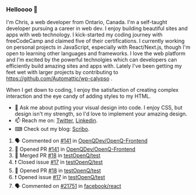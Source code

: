 ### Helloooo 👋

I'm Chris, a web developer from Ontario, Canada. I'm a self-taught developer pursuing a career in web dev. I enjoy building beautiful sites and apps with web technology.
I kick-started my coding journey with freeCodeCamp and claimed five of their certifications.  I currently working on personal projects in JavaScript, especially with React/Next.js, though I'm open to learning other languages and frameworks. I love the web platform and I'm excited by the powerful technolgies which can developers can efficiently build amazing sites and apps with. Lately I've been getting my feet wet with larger projects by contributing to https://github.com/Automattic/wp-calypso .

When I get down to coding, I enjoy the satisfaction of creating complex interaction and the eye candy of adding styles to my HTML. 

- 💬 Ask me about putting your visual design into code. I enjoy CSS, but design isn't my strength, so I'd love to implement your amazing design.
- 📫 Reach me on: [Twitter](https://twitter.com/Christo28120856), [Linkedin](https://www.linkedin.com/in/christopher-stevers-07b9a5204/).
- ⌨ Check out my blog: [Scribo](https://christopherstevers.cf).
<!--
**Christopher-Stevers/Christopher-Stevers** is a ✨ _special_ ✨ repository because its `README.md` (this file) appears on your GitHub profile.

Here are some ideas to get you started:

- 🔭 I’m currently working on ...
- 🌱 I’m currently learning ...
- 👯 I’m looking to collaborate on ...
- 🤔 I’m looking for help with ...
- 😄 Pronouns: ...
- ⚡ Fun fact: ...
-->

<!--START_SECTION:activity-->
1. 🗣 Commented on [#141](https://github.com/OpenQDev/OpenQ-Frontend/issues/141) in [OpenQDev/OpenQ-Frontend](https://github.com/OpenQDev/OpenQ-Frontend)
2. 💪 Opened PR [#141](https://github.com/OpenQDev/OpenQ-Frontend/pull/141) in [OpenQDev/OpenQ-Frontend](https://github.com/OpenQDev/OpenQ-Frontend)
3. 🎉 Merged PR [#18](https://github.com/testOpenQ/test/pull/18) in [testOpenQ/test](https://github.com/testOpenQ/test)
4. ❗️ Closed issue [#17](https://github.com/testOpenQ/test/issues/17) in [testOpenQ/test](https://github.com/testOpenQ/test)
5. 💪 Opened PR [#18](https://github.com/testOpenQ/test/pull/18) in [testOpenQ/test](https://github.com/testOpenQ/test)
6. ❗️ Opened issue [#17](https://github.com/testOpenQ/test/issues/17) in [testOpenQ/test](https://github.com/testOpenQ/test)
7. 🗣 Commented on [#21751](https://github.com/facebook/react/issues/21751) in [facebook/react](https://github.com/facebook/react)
<!--END_SECTION:activity-->
